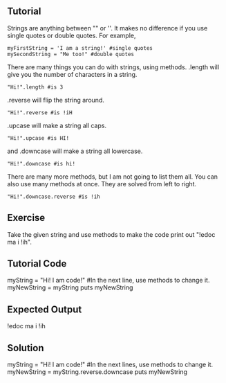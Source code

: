 Tutorial
--------
Strings are anything between "" or ''. It makes no difference if you use single quotes or double quotes. For example,

    myFirstString = 'I am a string!' #single quotes
    mySecondString = "Me too!" #double quotes
There are many things you can do with strings, using methods.
.length will give you the number of characters in a string.

    "Hi!".length #is 3
.reverse will flip the string around.

    "Hi!".reverse #is !iH
.upcase will make a string all caps.

    "Hi!".upcase #is HI!
and .downcase will make a string all lowercase.

    "Hi!".downcase #is hi!
There are many more methods, but I am not going to list them all.
You can also use many methods at once. They are solved from left to right.

    "Hi!".downcase.reverse #is !ih

Exercise
--------
Take the given string and use methods to make the code print out "!edoc ma i !ih".

Tutorial Code
-------------

myString = "Hi! I am code!" #In the next line, use methods to change it.
myNewString = myString
puts myNewString

Expected Output
---------------

!edoc ma i !ih

Solution
--------

myString = "Hi! I am code!" #In the next lines, use methods to change it.
myNewString = myString.reverse.downcase
puts myNewString
